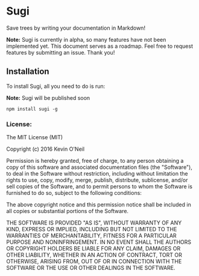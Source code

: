 # Sugi
Save trees by writing your documentation in Markdown!

**Note:** Sugi is currently in alpha, so many features have not been implemented yet. This
document serves as a roadmap. Feel free to request features by submitting an issue.
Thank you!

## Installation
To install Sugi, all you need to do is run:

**Note:**
Sugi will be published soon

```
npm install sugi -g
```

### License:
The MIT License (MIT)

Copyright (c) 2016 Kevin O'Neil

Permission is hereby granted, free of charge, to any person obtaining a copy
of this software and associated documentation files (the "Software"), to deal
in the Software without restriction, including without limitation the rights
to use, copy, modify, merge, publish, distribute, sublicense, and/or sell
copies of the Software, and to permit persons to whom the Software is
furnished to do so, subject to the following conditions:

The above copyright notice and this permission notice shall be included in all
copies or substantial portions of the Software.

THE SOFTWARE IS PROVIDED "AS IS", WITHOUT WARRANTY OF ANY KIND, EXPRESS OR
IMPLIED, INCLUDING BUT NOT LIMITED TO THE WARRANTIES OF MERCHANTABILITY,
FITNESS FOR A PARTICULAR PURPOSE AND NONINFRINGEMENT. IN NO EVENT SHALL THE
AUTHORS OR COPYRIGHT HOLDERS BE LIABLE FOR ANY CLAIM, DAMAGES OR OTHER
LIABILITY, WHETHER IN AN ACTION OF CONTRACT, TORT OR OTHERWISE, ARISING FROM,
OUT OF OR IN CONNECTION WITH THE SOFTWARE OR THE USE OR OTHER DEALINGS IN THE
SOFTWARE.
